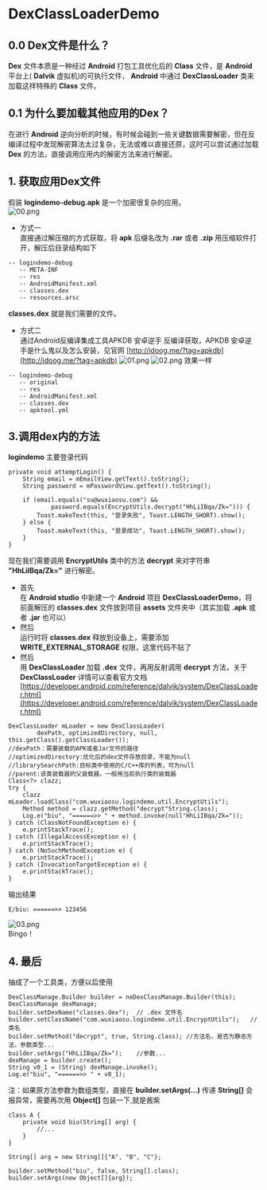 # DexClassLoaderDemo
## 0.0 Dex文件是什么？
**Dex** 文件本质是一种经过 **Android** 打包工具优化后的 **Class** 文件，是 **Android** 平台上( **Dalvik** 虚拟机)的可执行文件， **Android** 中通过 **DexClassLoader** 类来加载这样特殊的 **Class** 文件。
## 0.1 为什么要加载其他应用的Dex？
在进行 **Android** 逆向分析的时候，有时候会碰到一些关键数据需要解密，但在反编译过程中发现解密算法太过复杂，无法或难以直接还原，这时可以尝试通过加载 **Dex** 的方法，直接调用应用内的解密方法来进行解密。  
## 1. 获取应用Dex文件  
假装 **logindemo-debug.apk** 是一个加密很复杂的应用。  
![00.png](https://raw.githubusercontent.com/wuxiaosu/DexClassLoaderDemo/master/images/00.png)
- 方式一  
直接通过解压缩的方式获取，将 **apk** 后缀名改为 **.rar** 或者 **.zip** 用压缩软件打开，解压后目录结构如下  
```
-- logindemo-debug
   -- META-INF
   -- res
   -- AndroidManifest.xml
   -- classes.dex
   -- resources.arsc
```
**classes.dex** 就是我们需要的文件。

- 方式二  
通过Android反编译集成工具APKDB 安卓逆手 反编译获取，APKDB 安卓逆手是什么鬼以及怎么安装，见官网 [http://idoog.me/?tag=apkdb](http://idoog.me/?tag=apkdb) 
![01.png](https://raw.githubusercontent.com/wuxiaosu/DexClassLoaderDemo/master/images/01.png)
![02.png](https://raw.githubusercontent.com/wuxiaosu/DexClassLoaderDemo/master/images/02.png)
效果一样
```
-- logindemo-debug
   -- original
   -- res
   -- AndroidManifest.xml
   -- classes.dex
   -- apktool.yml
```
## 3.调用dex内的方法  
**logindemo** 主要登录代码
```
private void attemptLogin() {
    String email = mEmailView.getText().toString();
    String password = mPasswordView.getText().toString();

    if (email.equals("su@wuxiaosu.com") &&
            password.equals(EncryptUtils.decrypt("HhLiIBqa/Zk="))) {
        Toast.makeText(this, "登录失败", Toast.LENGTH_SHORT).show();
    } else {
        Toast.makeText(this, "登录成功", Toast.LENGTH_SHORT).show();
    }
}
```
现在我们需要调用 **EncryptUtils** 类中的方法 **decrypt** 来对字符串 **"HhLiIBqa/Zk="** 进行解密。
- 首先  
在 **Android studio**  中新建一个 **Android** 项目 **DexClassLoaderDemo**，将前面解压的 **classes.dex** 文件放到项目 **assets** 文件夹中（其实加载 **.apk** 或者 **.jar** 也可以）
- 然后  
运行时将 **classes.dex** 释放到设备上，需要添加 **WRITE_EXTERNAL_STORAGE** 权限，这里代码不贴了
- 然后  
用 **DexClassLoader** 加载 **.dex** 文件，再用反射调用 **decrypt** 方法，关于 **DexClassLoader** 详情可以查看官方文档 [https://developer.android.com/reference/dalvik/system/DexClassLoader.html](https://developer.android.com/reference/dalvik/system/DexClassLoader.html)
```
DexClassLoader mLoader = new DexClassLoader(
        dexPath, optimizedDirectory, null, this.getClass().getClassLoader());
//dexPath：需要装载的APK或者Jar文件的路径
//optimizedDirectory:优化后的dex文件存放目录，不能为null
//librarySearchPath:目标类中使用的C/C++库的列表，可为null
//parent:该类装载器的父装载器，一般用当前执行类的装载器
Class<?> clazz;
try {
    clazz mLoader.loadClass("com.wuxiaosu.logindemo.util.EncryptUtils");
    Method method = clazz.getMethod("decrypt"String.class);
    Log.e("biu", "======>> " + method.invoke(null"HhLiIBqa/Zk="));
} catch (ClassNotFoundException e) {
    e.printStackTrace();
} catch (IllegalAccessException e) {
    e.printStackTrace();
} catch (NoSuchMethodException e) {
    e.printStackTrace();
} catch (InvocationTargetException e) {
    e.printStackTrace();
}
```
输出结果
```
E/biu: ======>> 123456
```
![03.png](https://raw.githubusercontent.com/wuxiaosu/DexClassLoaderDemo/master/images/03.png)  
Bingo！
## 4. 最后
抽成了一个工具类，方便以后使用
```
DexClassManage.Builder builder = neDexClassManage.Builder(this);
DexClassManage dexManage;
builder.setDexName("classes.dex");  // .dex 文件名
builder.setClassName("com.wuxiaosu.logindemo.util.EncryptUtils");   // 类名
builder.setMethod("decrypt", true, String.class); //方法名，是否为静态方法，参数类型...
builder.setArgs("HhLiIBqa/Zk=");    //参数...
dexManage = builder.create();
String v0_1 = (String) dexManage.invoke();
Log.e("biu", "======>> " + v0_1);
```
注：如果原方法参数为数组类型，直接在 **builder.setArgs(...)** 传递 **String[]** 会报异常，需要再次用 **Object[]** 包装一下,就是酱紫

```
class A {
    private void biu(String[] arg) {
        //...
    }
}

String[] arg = new String[]{"A", "B", "C"};

builder.setMethod("biu", false, String[].class);
builder.setArgs(new Object[]{arg});
```
